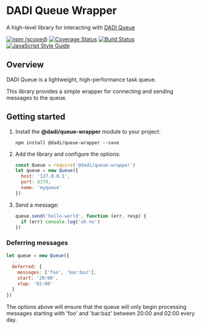 # DADI Queue Wrapper

A high-level library for interacting with [DADI Queue](https://github.com/dadi/queue)

[![npm (scoped)](https://img.shields.io/npm/v/@dadi/queue-wrapper.svg?maxAge=10800&style=flat-square)](https://www.npmjs.com/package/@dadi/queue-wrapper)
[![Coverage Status](https://coveralls.io/repos/github/dadi/queue-wrapper/badge.svg?branch=master)](https://coveralls.io/github/dadi/queue-wrapper?branch=master)
[![Build Status](https://travis-ci.org/dadi/queue-wrapper.svg?branch=master)](https://travis-ci.org/dadi/queue-wrapper)
[![JavaScript Style Guide](https://img.shields.io/badge/code%20style-standard-brightgreen.svg?style=flat-square)](http://standardjs.com/)

## Overview

DADI Queue is a lightweight, high-performance task queue.

This library provides a simple wrapper for connecting and sending messages to the queue.

## Getting started

1. Install the **@dadi/queue-wrapper** module to your project:

   `npm install @dadi/queue-wrapper --save`

2. Add the library and configure the options:

   ```javascript
   const Queue = require('@dadi/queue-wrapper')
   let queue = new Queue({
     host: '127.0.0.1',
     port: 6379,
     name: 'myqueue'
   })
   ```

3. Send a message:

   ```javascript
   queue.send('hello-world', function (err, resp) {
     if (err) console.log('oh no')
   })
   ```

### Deferring messages

```javascript
let queue = new Queue({
  ...
  deferred: {
    messages: ['foo', 'bar:baz'],
    start: '20:00',
    stop: '02:00'
  }
})
```

The options above will ensure that the queue will only begin processing messages starting with 'foo' and 'bar:baz' between 20:00 and 02:00 every day.
